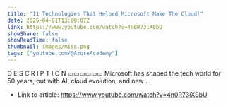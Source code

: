 ```yaml
---
title: "11 Technologies That Helped Microsoft Make The Cloud!"
date: 2025-04-01T13:00:07Z
link: https://www.youtube.com/watch?v=4n0R73iX9bU
showShare: false
showReadTime: false
thumbnail: images/misc.png
tags: ["youtube.com/@AzureAcademy"]
---
```

D E S C R I P T I O N ▭▭▭▭▭▭ Microsoft has shaped the tech world for 50 years, but with AI, cloud evolution, and new ...

- Link to article: https://www.youtube.com/watch?v=4n0R73iX9bU
